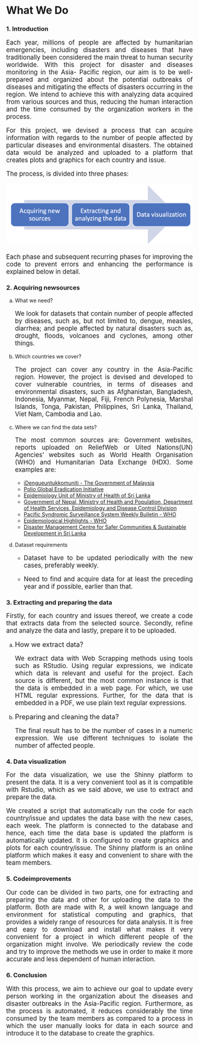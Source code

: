 <html>
<body>

<h1>What We Do</h1>

<h3>1. Introduction</h3>

<p style="font-size:120%;text-align:justify;">Each year, millions of people are affected by humanitarian emergencies, including disasters and diseases that have traditionally been considered the main threat to human security worldwide. With this project for disaster and diseases monitoring in the Asia- Pacific region, our aim is to be well-prepared and organized about the potential outbreaks of diseases and mitigating the effects of disasters occurring in the region. We intend to achieve this with analyzing data acquired from various sources and thus, reducing the human interaction and the time consumed by the organization workers in the process.</p>

<p style="font-size:120%;text-align:justify;">For this project, we devised a process that can acquire information with regards to the number of people affected by particular diseases and environmental disasters. The obtained data would be analyzed and uploaded to a platform that creates plots and graphics for each country and issue.</p>

<p style="font-size:120%;text-align:justify;">The process, is divided into three phases:</p>

<p style="text-align:center;"><img src="whatwedo_fig1.png" alt="fig1" style="width:500px;"></p>

<p style="font-size:120%;text-align:justify;">Each phase and subsequent recurring phases for improving the code to prevent errors and enhancing the performance is explained below in detail.</p>

<h3>2. Acquiring newsources</h3>

<ol type="a">
  <li>What we need?
    <p style="font-size:120%;text-align:justify;">We look for datasets that contain number of people affected by diseases, such as, but not limited to, dengue, measles, diarrhea; and people affected by natural disasters such as, drought, floods, volcanoes and cyclones, among other things.
    </p>
  </li>
  <li>Which countries we cover?
    <p style="font-size:120%;text-align:justify;">The project can cover any country in the Asia-Pacific region. However, the project is devised and developed to cover vulnerable countries, in terms of diseases and environmental disasters, such as Afghanistan, Bangladesh, Indonesia, Myanmar, Nepal, Fiji, French Polynesia, Marshal Islands, Tonga, Pakistan, Philippines, Sri Lanka, Thailand, Viet Nam, Cambodia and Lao.
    </p>
  </li>
  <li>Where we can find the data sets?
    <p style="font-size:120%;text-align:justify;">The most common sources are: Government websites, reports uploaded on ReliefWeb or Uited Nations(UN) Agencies’ websites such as World Health Organisation (WHO) and Humanitarian Data Exchange (HDX). Some examples are:
      <ul>
        <li><a href="http://idengue.arsm.gov.my">iDengueuntukkomuniti - The Government of Malaysia</a></li>
        <li><a href="http://polioeradication.org/polio-today/polio-now/this-week/">Polio Global Eradication Initiative</a></li>
        <li><a href="http://www.epid.gov.lk/web/index.php?option=com_casesanddeaths&Itemid=448&lang=en">Epidemiology Unit of Ministry of Health of Sri Lanka</a></li>
        <li><a href="http://www.edcd.gov.np/ewars">Government of Nepal, Ministry of Health and Population, Department of Health Services, Epidemiology and Disease Control Division</a></li>
        <li><a href="https://reliefweb.int/updates?search=Pacific+Syndromic+Surveillance+System+Weekly+Bulletin">Pacific Syndromic Surveillance System Weekly Bulletin - WHO</a></li>
        <li><a href="https://www.who.int/southeastasia">Epidemiological Highlights - WHO</a></li>
        <li><a href="http://www.dmc.gov.lk/index.php?option=com_dmcreports&view=reports&Itemid=273&report_type_id=1&lang=en">Disaster Management Centre for Safer Communities & Sustainable Development in Sri Lanka</a></li>
      </ul>
    </p>
  </li>
  <li>Dataset requirements
    <p style="font-size:120%;text-align:justify;">
      <ul>
        <li><p style="font-size:120%;text-align:justify;">Dataset have to be updated periodically with the new cases, preferably weekly.</p></li>
        <li><p style="font-size:120%;text-align:justify;">Need to find and acquire data for at least the preceding year and if possible, earlier than that.</p></li>
      </ul>
    </p>
  </li>
</ol>

<h3>3. Extracting and preparing the data</h3>

<p style="font-size:120%;text-align:justify;">Firstly, for each country and issues thereof, we create a code that extracts data from the selected source. Secondly, refine and analyze the data and lastly, prepare it to be uploaded.</p>

<ol type="a">
  <li><font size =4>How we extract data?</font>
    <p style="font-size:120%;text-align:justify;">We extract data with Web Scrapping methods using tools such as RStudio. Using regular expressions, we indicate which data is relevant and useful for the project. Each source is different, but the most common instance is that the data is embedded in a web page. For which, we use HTML regular expressions. Further, for the data that is embedded in a PDF, we use plain text regular expressions.
    </p>
  </li>
  <li><font size =4>Preparing and cleaning the data?</font>
    <p style="font-size:120%;text-align:justify;">The final result has to be the number of cases in a numeric expression. We use different techniques to isolate the number of affected people.
    </p>
  </li>
</ol>

<h3>4. Data visualization</h3>

<p style="font-size:120%;text-align:justify;">For the data visualization, we use the Shinny platform to present the data. It is a very convenient tool as it is compatible with Rstudio, which as we said above, we use to extract and prepare the data.</p>

<p style="font-size:120%;text-align:justify;">We created a script that automatically run the code for each country/issue and updates the data base with the new cases, each week. The platform is connected to the database and hence, each time the data base is updated the platform is automatically updated. It is configured to create graphics and plots for each country/issue. The Shinny platform is an online platform which makes it easy and convenient to share with the team members.</p>

<h3>5. Codeimprovements</h3>

<p style="font-size:120%;text-align:justify;">Our code can be divided in two parts, one for extracting and preparing the data and other for uploading the data to the platform. Both are made with R, a well known language and environment for statistical computing and graphics, that provides a widely range of resources for data analysis. It is free and easy to download and install what makes it very convenient for a project in which different people of the organization might involve.
We periodically review the code and try to improve the methods we use in order to make it more accurate and less dependent of human interaction.</p>

<h3>6. Conclusion</h3>

<p style="font-size:120%;text-align:justify;">With this process, we aim to achieve our goal to update every person working in the organization about the diseases and disaster outbreaks in the Asia-Pacific region. Furthermore, as the process is automated, it reduces considerably the time consumed by the team members as compared to a process in which the user manually looks for data in each source and introduce it to the database to create the graphics.</p>

</body>
</html>